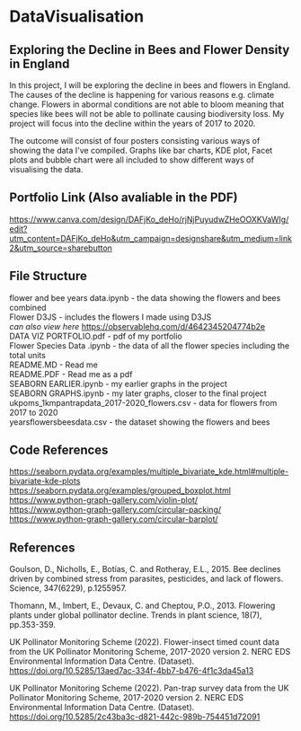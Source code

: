 # DataVisualisation

## Exploring the Decline in Bees and Flower Density in England 

In this project, I will be exploring the decline in bees and flowers in England. The causes of the decline is happening for various reasons e.g. climate change. Flowers in abormal conditions are not able to bloom meaning that species like bees will not be able to pollinate causing biodiversity loss. My project will focus into the decline within the years of 2017 to 2020.

The outcome will consist of four posters consisting various ways of showing the data I've compiled. Graphs like bar charts, KDE plot, Facet plots and bubble chart were all included to show different ways of visualising the data.

## Portfolio Link (Also avaliable in the PDF)

https://www.canva.com/design/DAFjKo_deHo/rjNjPuyudwZHeOOXKVaWIg/edit?utm_content=DAFjKo_deHo&utm_campaign=designshare&utm_medium=link2&utm_source=sharebutton

## File Structure

flower and bee years data.ipynb - the data showing the flowers and bees combined <br>
Flower D3JS  - includes the flowers I made using D3JS   <br> *can also view here* https://observablehq.com/d/4642345204774b2e <br>
DATA VIZ PORTFOLIO.pdf - pdf of my portfolio<br>
Flower Species Data .ipynb - the data of all the flower species including the total units<br>
README.MD - Read me <br>
README.PDF - Read me as a pdf <br>
SEABORN EARLIER.ipynb - my earlier graphs in the project <br>
SEABORN GRAPHS.ipynb - my later graphs, closer to the final project <br>
ukpoms_1kmpantrapdata_2017-2020_flowers.csv - data for flowers from 2017 to 2020 <br>
yearsflowersbeesdata.csv - the dataset showing the flowers and bees  <br>
 
## Code References 
https://seaborn.pydata.org/examples/multiple_bivariate_kde.html#multiple-bivariate-kde-plots   <br>
https://seaborn.pydata.org/examples/grouped_boxplot.html  <br>
https://www.python-graph-gallery.com/violin-plot/  <br>
https://www.python-graph-gallery.com/circular-packing/  <br>
https://www.python-graph-gallery.com/circular-barplot/  <br>
## References

Goulson, D., Nicholls, E., Botías, C. and Rotheray, E.L., 2015. Bee declines driven by combined stress from parasites, pesticides, and lack of flowers. Science, 347(6229), p.1255957. <br>

Thomann, M., Imbert, E., Devaux, C. and Cheptou, P.O., 2013. Flowering plants under global pollinator decline. Trends in plant science, 18(7), pp.353-359. <br>


UK Pollinator Monitoring Scheme (2022). Flower-insect timed count data from the UK Pollinator Monitoring Scheme, 2017-2020 version 2. NERC EDS Environmental Information Data Centre. (Dataset). https://doi.org/10.5285/13aed7ac-334f-4bb7-b476-4f1c3da45a13 <br>

UK Pollinator Monitoring Scheme (2022). Pan-trap survey data from the UK Pollinator Monitoring Scheme, 2017-2020 version 2. NERC EDS Environmental Information Data Centre. (Dataset). https://doi.org/10.5285/2c43ba3c-d821-442c-989b-754451d72091 <br>


